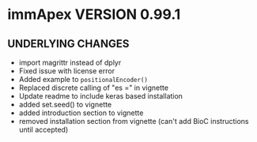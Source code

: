 # immApex VERSION 0.99.1

## UNDERLYING CHANGES
* import magrittr instead of dplyr
* Fixed issue with license error
* Added example to ```positionalEncoder()```
* Replaced discrete calling of "es =" in vignette
* Update readme to include keras based installation
* added set.seed() to vignette
* added introduction section to vignette
* removed installation section from vignette (can't add BioC instructions until accepted)